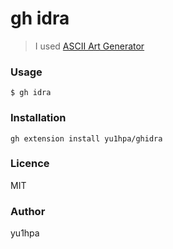# gh idra
> I used [ASCII Art Generator](https://en.rakko.tools/tools/68/)

### Usage
```
$ gh idra
```

### Installation
```
gh extension install yu1hpa/ghidra
```

### Licence
MIT

### Author
yu1hpa

